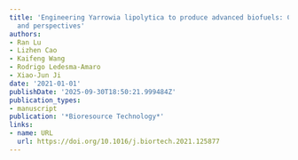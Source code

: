 ```yaml
---
title: 'Engineering Yarrowia lipolytica to produce advanced biofuels: Current status
  and perspectives'
authors:
- Ran Lu
- Lizhen Cao
- Kaifeng Wang
- Rodrigo Ledesma‐Amaro
- Xiao‐Jun Ji
date: '2021-01-01'
publishDate: '2025-09-30T18:50:21.999484Z'
publication_types:
- manuscript
publication: '*Bioresource Technology*'
links:
- name: URL
  url: https://doi.org/10.1016/j.biortech.2021.125877
---
```

